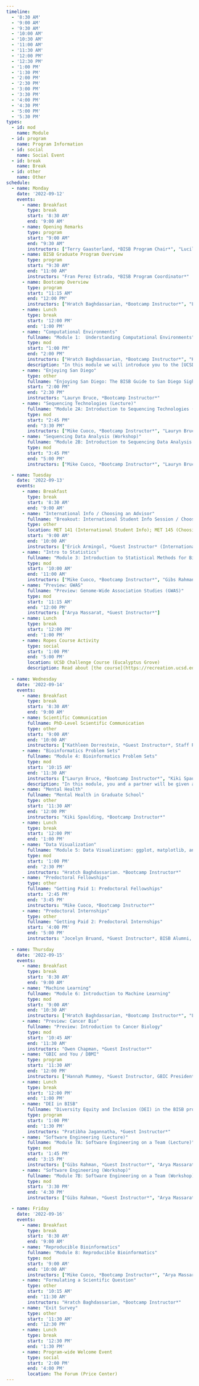 ```yaml
---
timeline:
  - '8:30 AM'
  - '9:00 AM'
  - '9:30 AM'
  - '10:00 AM'
  - '10:30 AM'
  - '11:00 AM'
  - '11:30 AM'
  - '12:00 PM'
  - '12:30 PM'
  - '1:00 PM'
  - '1:30 PM'
  - '2:00 PM'
  - '2:30 PM'
  - '3:00 PM'
  - '3:30 PM'
  - '4:00 PM'
  - '4:30 PM'
  - '5:00 PM'
  - '5:30 PM'
types:
  - id: mod
    name: Module 
  - id: program
    name: Program Information
  - id: social
    name: Social Event
  - id: break
    name: Break
  - id: other
    name: Other
schedule:
  - name: Monday
    date: '2022-09-12'
    events:
      - name: Breakfast
        type: break
        start: '8:30 AM'
        end: '9:00 AM'
      - name: Opening Remarks 
        type: program
        start: "9:00 AM"
        end: "9:30 AM"
        instructors: ["Terry Gaasterland, *BISB Program Chair*", "Lucila Ohno-Machado, *BMI Program Chair*"]
      - name: BISB Graduate Program Overview
        type: program
        start: "9:30 AM"
        end: "11:00 AM"
        instructors: "Fran Perez Estrada, *BISB Program Coordinator*"
      - name: Bootcamp Overview
        type: program
        start: "11:15 AM"
        end: "12:00 PM"
        instructors: ["Hratch Baghdassarian, *Bootcamp Instructor*", "Lauryn Bruce, *Bootcamp Instructor*", "Mike Cuoco, *Bootcamp Instructor*", "Kiki Spaulding, *Bootcamp Instructor*"]
      - name: Lunch
        type: break
        start: '12:00 PM'
        end: '1:00 PM'
      - name: "Computational Environments" 
        fullname: "Module 1:  Understanding Computational Environments" 
        type: mod
        start: "1:00 PM"
        end: "2:00 PM"
        instructors: ["Hratch Baghdassarian, *Bootcamp Instructor*", "Kiki Spaulding, *Bootcamp Instructor*"]
        description: "In this module we will introduce you to the [UCSD Jupyterhub (Data Science) Platform](https://datahub.ucsd.edu/hub/login?next=%2Fhub%2F). You will learn how to navigate with Command Line Interfaces (CLI) using a Terminal Application. We will also cover package and environment management with including: how to use the [conda package manager](https://docs.conda.io/en/latest/), configuring conda channels, creating, saving, and loading new conda environments, and the basics of commonly-used python packages (e.g., jupyterlab, numpy, etc.) We will also go over the 5 basic concepts found in most programming languages. We will also review some examples of common programming tasks in bioinformatics including printing/manipulating text and reading/writing files."
      - name: "Enjoying San Diego" 
        type: other
        fullname: "Enjoying San Diego: The BISB Guide to San Diego Sights, Eats, and Drinks"
        start: "2:00 PM"
        end: "2:30 PM"
        instructors: "Lauryn Bruce, *Bootcamp Instructor*"
      - name: "Sequencing Technologies (Lecture)"
        fullname: "Module 2A: Introduction to Sequencing Technologies (Lecture)"
        type: mod
        start: "2:45 PM"
        end: "3:30 PM"
        instructors: ["Mike Cuoco, *Bootcamp Instructor*", "Lauryn Bruce, *Bootcamp Instructor*"]
      - name: "Sequencing Data Analysis (Workshop)"
        fullname: "Module 2B: Introduction to Sequencing Data Analysis (Workshop)"
        type: mod
        start: "3:45 PM"
        end: "5:00 PM"
        instructors: ["Mike Cuoco, *Bootcamp Instructor*", "Lauryn Bruce, *Bootcamp Instructor*"]

  - name: Tuesday
    date: '2022-09-13'
    events:
      - name: Breakfast
        type: break
        start: '8:30 AM'
        end: '9:00 AM'
      - name: "International Info / Choosing an Advisor"
        fullname: "Breakout: International Student Info Session / Choosing a PhD Advisor"
        type: other
        location: MET 141 (International Student Info); MET 145 (Choosing a PhD Advisor)
        start: '9:00 AM'
        end: '10:00 AM'
        instructors: ["Erick Armingol, *Guest Instructor* (International Student Info)", "Clarence Mah, *Guest Instructor* (Choosing a PhD Advisor)"]
      - name: "Intro to Statistics"
        fullname: "Module 3: Introduction to Statistical Methods for Bioinformatics"
        type: mod
        start: '10:00 AM'
        end: '11:00 AM'
        instructors: ["Mike Cuoco, *Bootcamp Instructor*", "Gibs Rahman, *Guest Instructor*"]
      - name: "Preview: GWAS"
        fullname: "Preview: Genome-Wide Association Studies (GWAS)"
        type: mod
        start: '11:15 AM'
        end: '12:00 PM'
        instructors: ["Arya Massarat, *Guest Instructor*"]
      - name: Lunch
        type: break
        start: '12:00 PM'
        end: '1:00 PM'
      - name: Ropes Course Activity
        type: social 
        start: '1:00 PM'
        end: '5:00 PM'
        location: UCSD Challenge Course (Eucalyptus Grove)
        description: Read about [the course](https://recreation.ucsd.edu/adventures/the-course/)!
        
  - name: Wednesday
    date: '2022-09-14'
    events:
      - name: Breakfast
        type: break
        start: '8:30 AM'
        end: '9:00 AM'
      - name: Scientific Communication
        fullname: PhD-Level Scientific Communication
        type: other
        start: '9:00 AM'
        end: '10:00 AM'
        instructors: ["Kathleen Dorrestein, *Guest Instructor*, Staff Research Associate, Dorrestein Lab", "Mike Cuoco, *Bootcamp Instructor*"]
      - name: "Bioinformatics Problem Sets"
        fullname: "Module 4: Bioinformatics Problem Sets"
        type: mod
        start: '10:15 AM'
        end: '11:30 AM'
        instructors: ["Lauryn Bruce, *Bootcamp Instructor*", "Kiki Spaulding, *Bootcamp Instructor*"]
        description: "In this module, you and a partner will be given a relatively simple problem to solve from the [Rosalind Bioinformatics Project](http://rosalind.info/about/)’s textbook track and bioinformatics stronghold track. By the end of this module, you should: 1. Have a working solution for your problem prepared! 2. Have a short slide (in this presentation) explaining your code along with a fun fact about yourselves!"
      - name: "Mental Health"
        fullname: "Mental Health in Graduate School"
        type: other
        start: '11:30 AM'
        end: '12:00 PM'
        instructors: "Kiki Spaulding, *Bootcamp Instructor*"
      - name: Lunch
        type: break
        start: '12:00 PM'
        end: '1:00 PM'
      - name: "Data Visualization"
        fullname: "Module 5: Data Visualization: ggplot, matplotlib, and seaborn"
        type: mod
        start: '1:00 PM'
        end: '2:30 PM'
        instructors: "Hratch Baghdassarian. *Bootcamp Instructor*"
      - name: "Predoctoral Fellowships"
        type: other
        fullname: "Getting Paid 1: Predoctoral Fellowships"
        start: '2:45 PM'
        end: '3:45 PM'
        instructors: "Mike Cuoco, *Bootcamp Instructor*"
      - name: "Predoctoral Internships"
        type: other
        fullname: "Getting Paid 2: Predoctoral Internships"
        start: '4:00 PM'
        end: '5:00 PM'
        instructors: "Jocelyn Bruand, *Guest Instructor*, BISB Alumni, Senior Staff Scientist at Inscripta"
        
  - name: Thursday 
    date: '2022-09-15'
    events:
      - name: Breakfast
        type: break
        start: '8:30 AM'
        end: '9:00 AM'
      - name: "Machine Learning"
        fullname: "Module 6: Introduction to Machine Learning"
        type: mod
        start: '9:00 AM'
        end: '10:30 AM'
        instructors: ["Hratch Baghdassarian, *Bootcamp Instructor*", "Lauryn Bruce, *Bootcamp Instructor*"]
      - name: "Preview: Cancer Bio"
        fullname: "Preview: Introduction to Cancer Biology"
        type: mod
        start: '10:45 AM'
        end: '11:30 AM'
        instructors: "Owen Chapman, *Guest Instructor*"
      - name: "GBIC and You / DBMI"
        type: program
        start: '11:30 AM'
        end: '12:00 PM'
        instructors: ["Hannah Mummey, *Guest Instructor, GBIC President*", "Lauryn Bruce, *Bootcamp Instructor*"]
      - name: Lunch
        type: break
        start: '12:00 PM'
        end: '1:00 PM'
      - name: "DEI in BISB"
        fullname: "Diversity Equity and Inclusion (DEI) in the BISB program and at UCSD"
        type: program
        start: '1:00 PM'
        end: '1:30 PM'
        instructors: "Pratibha Jagannatha, *Guest Instructor*"
      - name: "Software Engineering (Lecture)"
        fullname: "Module 7A: Software Engineering on a Team (Lecture)"
        type: mod
        start: '1:45 PM'
        end: '3:15 PM'
        instructors: ["Gibs Rahman, *Guest Instructor*", "Arya Massarat, *Guest Instructor*", "Mike Cuoco, *Bootcamp Instructor*"]
      - name: "Software Engineering (Workshop)"
        fullname: "Module 7B: Software Engineering on a Team (Workshop)"
        type: mod
        start: '3:30 PM'
        end: '4:30 PM'
        instructors: ["Gibs Rahman, *Guest Instructor*", "Arya Massarat, *Guest Instructor*", "Mike Cuoco, *Bootcamp Instructor*"]

  - name: Friday
    date: '2022-09-16'
    events:
      - name: Breakfast
        type: break
        start: '8:30 AM'
        end: '9:00 AM'
      - name: "Reproducible Bioinformatics"
        fullname: "Module 8: Reproducible Bioinformatics"
        type: mod
        start: '9:00 AM'
        end: '10:00 AM'
        instructors: ["Mike Cuoco, *Bootcamp Instructor*", "Arya Massarat, *Guest Instructor*"]
      - name: "Formulating a Scientific Question"
        type: other
        start: '10:15 AM'
        end: '11:30 AM'
        instructors: "Hratch Baghdassarian, *Bootcamp Instructor*"
      - name: "Exit Survey"
        type: other
        start: '11:30 AM'
        end: '12:30 PM'
      - name: Lunch
        type: break
        start: '12:30 PM'
        end: '1:30 PM'
      - name: Program-wide Welcome Event
        type: social
        start: '2:00 PM'
        end: '4:00 PM'
        location: The Forum (Price Center)
---
```

